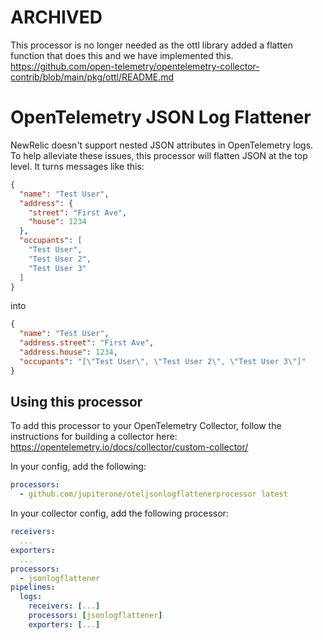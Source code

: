 # ARCHIVED
This processor is no longer needed as the ottl library added a flatten function that does this and we have implemented this.
https://github.com/open-telemetry/opentelemetry-collector-contrib/blob/main/pkg/ottl/README.md

# OpenTelemetry JSON Log Flattener 
NewRelic doesn't support nested JSON attributes in OpenTelemetry logs. To help alleviate these issues, this processor will flatten JSON at the top level. It turns messages like this:
```json
{
  "name": "Test User",
  "address": {
    "street": "First Ave",
    "house": 1234
  },
  "occupants": [
    "Test User",
    "Test User 2",
    "Test User 3"
  ]
}
```
into
```json
{
  "name": "Test User",
  "address.street": "First Ave",
  "address.house": 1234,
  "occupants": "[\"Test User\", \"Test User 2\", \"Test User 3\"]"
}
```


## Using this processor
To add this processor to your OpenTelemetry Collector, follow the instructions for building a collector here: https://opentelemetry.io/docs/collector/custom-collector/

In your config, add the following:
```yaml
processors:
  - github.com/jupiterone/oteljsonlogflattenerprocessor latest
```

In your collector config, add the following processor:
```yaml
receivers:
  ...
exporters:
  ...
processors:
  - jsonlogflattener
pipelines:
  logs:
    receivers: [...]
    processors: [jsonlogflattener]
    exporters: [...]
```